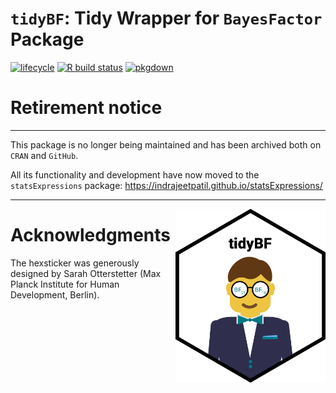 
<!-- README.md is generated from README.Rmd. Please edit that file -->

# `tidyBF`: Tidy Wrapper for `BayesFactor` Package

[![lifecycle](https://img.shields.io/badge/lifecycle-retired-orange.svg)](https://lifecycle.r-lib.org/articles/stages.html)
[![R build
status](https://github.com/IndrajeetPatil/tidyBF/workflows/R-CMD-check/badge.svg)](https://github.com/IndrajeetPatil/tidyBF)
[![pkgdown](https://github.com/IndrajeetPatil/tidyBF/workflows/pkgdown/badge.svg)](https://github.com/IndrajeetPatil/tidyBF/actions)

# Retirement notice

------------------------------------------------------------------------

This package is no longer being maintained and has been archived both on
`CRAN` and `GitHub`.

All its functionality and development have now moved to the
`statsExpressions` package:
<https://indrajeetpatil.github.io/statsExpressions/>

------------------------------------------------------------------------

<img src="man/figures/logo.png" align="right" width="240" />

# Acknowledgments

The hexsticker was generously designed by Sarah Otterstetter (Max Planck
Institute for Human Development, Berlin).
